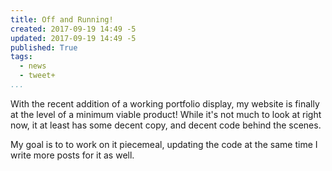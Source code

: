 ```yaml
---
title: Off and Running!
created: 2017-09-19 14:49 -5
updated: 2017-09-19 14:49 -5
published: True
tags:
  - news
  - tweet+
...
```


With the recent addition of a working portfolio display, my website is
finally at the level of a minimum viable product! While it's not much to
look at right now, it at least has some decent copy, and decent code behind
the scenes.

My goal is to to work on it piecemeal, updating the code at the same time I
write more posts for it as well.

